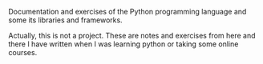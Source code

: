Documentation and exercises of the Python programming language and some its libraries and frameworks.

Actually, this is not a project. These are notes and exercises from here and there I have written 
when I was learning python or taking some online courses.